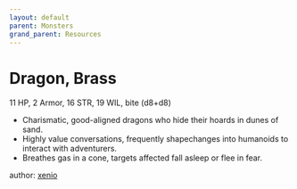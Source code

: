 ```yaml
---
layout: default
parent: Monsters
grand_parent: Resources
---
```


# Dragon, Brass
11 HP, 2 Armor, 16 STR, 19 WIL, bite (d8+d8)  
- Charismatic, good-aligned dragons who hide their hoards in dunes of sand.  
- Highly value conversations, frequently shapechanges into humanoids to interact with adventurers.  
- Breathes gas in a cone, targets affected fall asleep or flee in fear.  

author: [xenio](https://xenioinabottle.blogspot.com)
